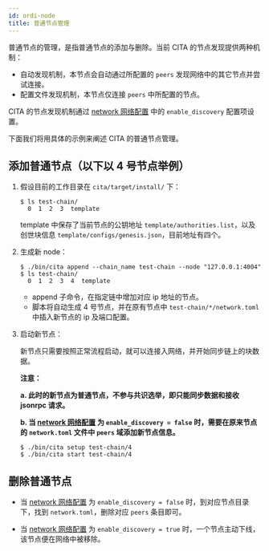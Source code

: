 ```yaml
---
id: ordi-node
title: 普通节点管理
---
```


普通节点的管理，是指普通节点的添加与删除。当前 CITA 的节点发现提供两种机制：

* 自动发现机制，本节点会自动通过所配置的 `peers` 发现网络中的其它节点并尝试连接。
* 配置文件发现机制，本节点仅连接 `peers` 中所配置的节点。

CITA 的节点发现机制通过 [network 网络配置] 中的 `enable_discovery` 配置项设置。

下面我们将用具体的示例来阐述 CITA 的普通节点管理。

## 添加普通节点（以下以 4 号节点举例）

1. 假设目前的工作目录在 `cita/target/install/` 下：

   ```shell
   $ ls test-chain/
     0  1  2  3  template
   ```

   template 中保存了当前节点的公钥地址 `template/authorities.list`，以及创世块信息 `template/configs/genesis.json`，目前地址有四个。

2. 生成新 node：

   ```shell
   $ ./bin/cita append --chain_name test-chain --node "127.0.0.1:4004"
   $ ls test-chain/
     0  1  2  3  4  template
   ```

   - append 子命令，在指定链中增加对应 ip 地址的节点。
   - 脚本将自动生成 4 号节点，并在原有节点中 `test-chain/*/network.toml` 中插入新节点的 ip 及端口配置。

3. 启动新节点：

   新节点只需要按照正常流程启动，就可以连接入网络，并开始同步链上的块数据。

   **注意：**

   **a. 此时的新节点为普通节点，不参与共识选举，即只能同步数据和接收 jsonrpc 请求。**

   **b. 当 [network 网络配置] 为 `enable_discovery = false` 时，需要在原来节点的 `network.toml` 文件中 `peers` 域添加新节点信息。**

   ```shell
   $ ./bin/cita setup test-chain/4
   $ ./bin/cita start test-chain/4
   ```

## 删除普通节点

* 当 [network 网络配置] 为 `enable_discovery = false` 时，到对应节点目录下，找到 `network.toml`，删除对应 `peers` 条目即可。

* 当 [network 网络配置] 为 `enable_discovery = true` 时，一个节点主动下线，该节点便在网络中被移除。

[network 网络配置]: ../configuration-guide/service-config#network

